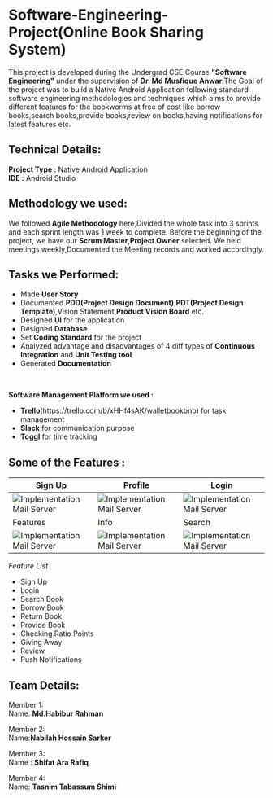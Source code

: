 # Software-Engineering-Project(Online Book Sharing System)
This project is developed during the Undergrad CSE Course **"Software Engineering"** under the supervision of **Dr. Md Musfique Anwar**.The Goal of the project was to build a Native Android Application following standard software engineering methodologies and techniques which aims to provide different features for the bookworms at free of cost like 
borrow books,search books,provide books,review on books,having notifications for latest features etc. </br>
## Technical Details:
**Project Type :** Native Android Application </br> 
**IDE :** Android Studio
## Methodology we used:
We followed **Agile Methodology** here,Divided the whole task into 3 sprints and each sprint length was 1 week to complete.
Before the beginning of the project, we have our **Scrum Master**,**Project Owner** selected. We held meetings weekly,Documented the Meeting records and worked accordingly.
## Tasks we Performed:

- Made **User Story**
- Documented **PDD(Project Design Document)**,**PDT(Project Design Template)**,Vision Statement,**Product Vision Board** etc.
- Designed **UI** for the application
- Designed **Database** 
- Set **Coding Standard** for the project
- Analyzed advantage and disadvantages of 4 diff types of **Continuous Integration** and **Unit Testing tool**
- Generated **Documentation**

 </br>

**Software Management Platform we used :**
 - **Trello**(https://trello.com/b/xHHf4sAK/walletbookbnb) for task management
 - **Slack** for communication purpose
 - **Toggl** for time tracking
## Some of the Features :

|Sign Up | Profile | Login |
------------ | ------------- | -----
 ![Implementation Mail Server](ScreenShots/signup.jpg) | ![Implementation Mail Server](ScreenShots/profile.jpg) | ![Implementation Mail Server](ScreenShots/login.jpg) 
 | Features | Info | Search |
 ![Implementation Mail Server](ScreenShots/features.jpg) | ![Implementation Mail Server](ScreenShots/data.jpg) | ![Implementation Mail Server](ScreenShots/search.jpg)


*Feature List*</br>

- Sign Up
- Login
- Search Book
- Borrow Book
- Return Book
- Provide Book
- Checking Ratio Points
- Giving Away
- Review
- Push Notifications
## Team Details:
Member 1: </br>
Name: **Md.Habibur Rahman** </br>
<!-- Role: Team Lead & Project Manager </br>
Class Roll:40 </br> -->
Member 2: </br>
Name:**Nabilah Hossain Sarker** </br>
<!-- Role:UI Designer  </br>
Class Roll:21 </br> -->
Member 3: </br>
Name : **Shifat Ara Rafiq** </br>
<!-- Role: UX Designer </br>
Class Roll:08 </br> -->
Member 4: </br>
Name: **Tasnim Tabassum Shimi** </br>
<!-- Role:Quality Assurance Manager </br>
Class Roll:18 </br> -->
